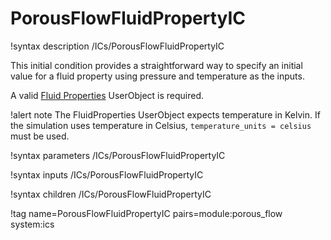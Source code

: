 # PorousFlowFluidPropertyIC

!syntax description /ICs/PorousFlowFluidPropertyIC

This initial condition provides a straightforward way to specify an initial value for a
fluid property using pressure and temperature as the inputs.

A valid [Fluid Properties](/fluid_properties/index.md) UserObject is required.

!alert note
The FluidProperties UserObject expects temperature in Kelvin. If the simulation uses temperature in Celsius, `temperature_units = celsius` must be used.

!syntax parameters /ICs/PorousFlowFluidPropertyIC

!syntax inputs /ICs/PorousFlowFluidPropertyIC

!syntax children /ICs/PorousFlowFluidPropertyIC

!tag name=PorousFlowFluidPropertyIC pairs=module:porous_flow system:ics
